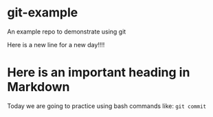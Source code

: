 # git-example
An example repo to demonstrate using git

Here is a new line for a new day!!!!

# Here is an important heading in Markdown
Today we are going to practice using bash commands like:
`git commit`
